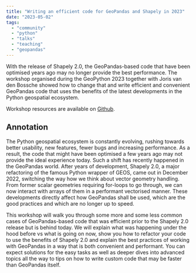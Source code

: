 ```yaml
---
title: "Writing an efficient code for GeoPandas and Shapely in 2023"
date: "2023-05-02"
tags:
  - "community"
  - "python"
  - "talks"
  - "teaching"
  - "geopandas"
---
```


With the release of Shapely 2.0, the GeoPandas-based code that have been optimised years ago may no longer provide the best performance. The workshop organised during the GeoPython 2023 together with Joris van den Bossche showed how to change that and write efficient and convenient GeoPandas code that uses the benefits of the latest developments in the Python geospatial ecosystem.

Workshop resources are available on [Github](https://github.com/martinfleis/efficient-geopandas-workshop).

## Annotation

The Python geospatial ecosystem is constantly evolving, rushing towards better usability, new features, fewer bugs and increasing performance. As a result, the code that might have been optimised a few years ago may not provide the ideal experience today. Such a shift has recently happened in the GeoPandas world. After years of development, Shapely 2.0, a major refactoring of the famous Python wrapper of GEOS, came out in December 2022, switching the way how we think about vector geometry handling. From former scalar geometries requiring for-loops to go through, we can now interact with arrays of them in a performant vectorised manner. These developments directly affect how GeoPandas shall be used, which are the good practices and which are no longer up to speed.

This workshop will walk you through some more and some less common cases of GeoPandas-based code that was efficient prior to the Shapely 2.0 release but is behind today. We will explain what was happening under the hood before vs what is going on now, show you how to refactor your code to use the benefits of Shapely 2.0 and explain the best practices of working with GeoPandas in a way that is both convenient and performant. You can expect solutions for the easy tasks as well as deeper dives into advanced topics all the way to tips on how to write custom code that may be faster than GeoPandas itself.
